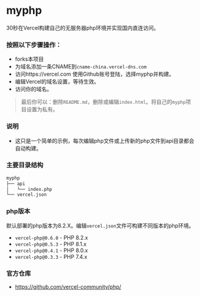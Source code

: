 # myphp
30秒在Vercel构建自己的无服务器php环境并实现国内直连访问。
### 按照以下步骤操作：
- forks本项目
- 为域名添加一条CNAME到`cname-china.vercel-dns.com`
- 访问https://vercel.com 使用Github账号登陆，选择myphp并构建。
- 编辑Vercel的域名设置，等待生效。
- 访问你的域名。
> 最后你可以：删除`README.md`，删除或编辑`index.html`。将自己的`myphp`项目设置为私有。
### 说明
- 这只是一个简单的示例，每次编辑php文件或上传新的php文件到api目录都会自动构建。

### 主要目录结构
```sh
myphp
├── api
│   └── index.php
└── vercel.json
```
### php版本
默认部署的php版本为8.2.X。编辑`vercel.json`文件可构建不同版本的php环境。
- `vercel-php@0.6.0` - PHP 8.2.x
- `vercel-php@0.5.3` - PHP 8.1.x
- `vercel-php@0.4.1` - PHP 8.0.x
- `vercel-php@0.3.3` - PHP 7.4.x
### 官方仓库
- https://github.com/vercel-community/php/
